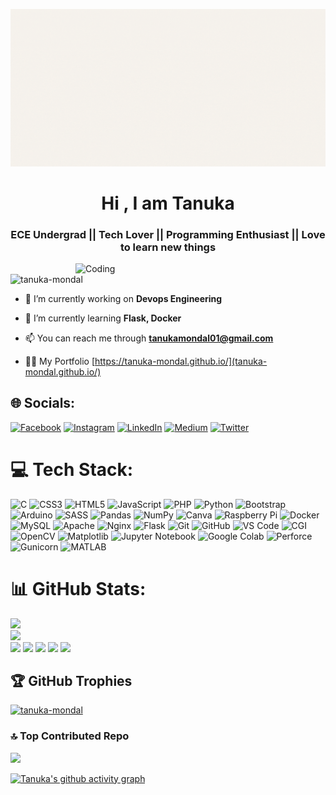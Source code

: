 ![](https://github.com/Tanuka-Mondal/Tanuka-Mondal/blob/main/Tanuka.gif)
<h1 align="center">Hi , I am Tanuka</h1>
<h3 align="center">ECE Undergrad || Tech Lover || Programming Enthusiast || Love to learn new things</h3>
<img align="right" alt="Coding" width="400" src="https://i.pinimg.com/originals/c8/e0/20/c8e020a99453aa59a9ceee168c8b79a1.gif">

<p align="left"> <img src="https://komarev.com/ghpvc/?username=tanuka-mondal&label=Profile%20views&color=bf00b9&style=flat" alt="tanuka-mondal" /> </p>

- 🔭 I’m currently working on **Devops Engineering**

- 🌱 I’m currently learning **Flask, Docker**

- 📫 You can reach me through **tanukamondal01@gmail.com**

- 👨‍💻 My Portfolio [https://tanuka-mondal.github.io/](tanuka-mondal.github.io/)


## 🌐 Socials:
[![Facebook](https://img.shields.io/badge/Facebook-%231877F2.svg?logo=Facebook&logoColor=white)](https://facebook.com/tanuka.mondal.37) [![Instagram](https://img.shields.io/badge/Instagram-%23E4405F.svg?logo=Instagram&logoColor=white)](https://instagram.com/nightbird_tinni) [![LinkedIn](https://img.shields.io/badge/LinkedIn-%230077B5.svg?logo=linkedin&logoColor=white)](https://linkedin.com/in/tanuka-mondal) [![Medium](https://img.shields.io/badge/Medium-12100E?logo=medium&logoColor=white)](https://medium.com/@tanukamondal01) [![Twitter](https://img.shields.io/badge/Twitter-%231DA1F2.svg?logo=Twitter&logoColor=white)](https://twitter.com/i_am_tanuka) 

# 💻 Tech Stack:
![C](https://img.shields.io/badge/c-%2300599C.svg?style=for-the-badge&logo=c&logoColor=white) ![CSS3](https://img.shields.io/badge/css3-%231572B6.svg?style=for-the-badge&logo=css3&logoColor=white) ![HTML5](https://img.shields.io/badge/html5-%23E34F26.svg?style=for-the-badge&logo=html5&logoColor=white) ![JavaScript](https://img.shields.io/badge/javascript-%23323330.svg?style=for-the-badge&logo=javascript&logoColor=%23F7DF1E) ![PHP](https://img.shields.io/badge/php-%23777BB4.svg?style=for-the-badge&logo=php&logoColor=white) ![Python](https://img.shields.io/badge/python-3670A0?style=for-the-badge&logo=python&logoColor=ffdd54) ![Bootstrap](https://img.shields.io/badge/bootstrap-%23563D7C.svg?style=for-the-badge&logo=bootstrap&logoColor=white) ![Arduino](https://img.shields.io/badge/-Arduino-00979D?style=for-the-badge&logo=Arduino&logoColor=white) ![SASS](https://img.shields.io/badge/SASS-hotpink.svg?style=for-the-badge&logo=SASS&logoColor=white) ![Pandas](https://img.shields.io/badge/pandas-%23150458.svg?style=for-the-badge&logo=pandas&logoColor=white) ![NumPy](https://img.shields.io/badge/numpy-%23013243.svg?style=for-the-badge&logo=numpy&logoColor=white) ![Canva](https://img.shields.io/badge/Canva-%2300C4CC.svg?style=for-the-badge&logo=Canva&logoColor=white) ![Raspberry Pi](https://img.shields.io/badge/-RaspberryPi-C51A4A?style=for-the-badge&logo=Raspberry-Pi) ![Docker](https://img.shields.io/badge/docker-%230db7ed.svg?style=for-the-badge&logo=docker&logoColor=white) ![MySQL](https://img.shields.io/badge/mysql-%2300f.svg?style=for-the-badge&logo=mysql&logoColor=white) ![Apache](https://img.shields.io/badge/apache-%23D42029.svg?style=for-the-badge&logo=apache&logoColor=white) ![Nginx](https://img.shields.io/badge/nginx-%23009639.svg?style=for-the-badge&logo=nginx&logoColor=white) ![Flask](https://img.shields.io/badge/flask-%23000.svg?style=for-the-badge&logo=flask&logoColor=white) ![Git](https://img.shields.io/badge/git-%23F05032.svg?style=for-the-badge&logo=git&logoColor=white) ![GitHub](https://img.shields.io/badge/GitHub-%23181717.svg?style=for-the-badge&logo=github&logoColor=white) ![VS Code](https://img.shields.io/badge/Visual_Studio_Code-%23007ACC.svg?style=for-the-badge&logo=visual-studio-code&logoColor=white) ![CGI](https://img.shields.io/badge/CGI-%23FF9900.svg?style=for-the-badge&labelColor=black) ![OpenCV](https://img.shields.io/badge/OpenCV-%23white.svg?style=for-the-badge&logo=opencv&logoColor=5C3EE8) ![Matplotlib](https://img.shields.io/badge/Matplotlib-%23FF9933.svg?style=for-the-badge&logo=matplotlib&logoColor=white) ![Jupyter Notebook](https://img.shields.io/badge/Jupyter_Notebook-%23F37626.svg?style=for-the-badge&logo=jupyter&logoColor=white) ![Google Colab](https://img.shields.io/badge/Google_Colab-%23F9AB00.svg?style=for-the-badge&logo=google-colab&logoColor=white) ![Perforce](https://img.shields.io/badge/Perforce-%230F4D92.svg?style=for-the-badge&logo=perforce&logoColor=white) ![Gunicorn](https://img.shields.io/badge/Gunicorn-%23000000.svg?style=for-the-badge&logo=gunicorn&logoColor=white) ![MATLAB](https://img.shields.io/badge/MATLAB-%23FFCA00.svg?style=for-the-badge&logo=mathworks&logoColor=white)

# 📊 GitHub Stats:
![](https://github-readme-stats.vercel.app/api?username=tanuka-mondal&theme=radical&hide_border=false&include_all_commits=true&count_private=true)<br/>
![](https://github-readme-streak-stats.herokuapp.com/?user=tanuka-mondal&theme=radical&hide_border=false&count_private=true)<br/>
![](http://github-profile-summary-cards.vercel.app/api/cards/profile-details?username=Tanuka-Mondal&theme=radical&count_private=true)
![](http://github-profile-summary-cards.vercel.app/api/cards/productive-time?username=tanuka-mondal&theme=radical&utcOffset=5.3)
![](https://github-readme-stats.vercel.app/api/top-langs/?username=tanuka-mondal&theme=radical&hide_border=false&include_all_commits=true&count_private=true&layout=compact&langs_count=10)
![](http://github-profile-summary-cards.vercel.app/api/cards/repos-per-language?username=tanuka-mondal&theme=radical)
![](http://github-profile-summary-cards.vercel.app/api/cards/most-commit-language?username=tanuka-mondal&theme=radical)

## 🏆 GitHub Trophies
<p align="left"> <a href="https://github.com/ryo-ma/github-profile-trophy"><img src="https://github-profile-trophy.vercel.app/?username=tanuka-mondal&theme=radical&column=7&margin-w=10" alt="tanuka-mondal" /></a> </p>

### 🔝 Top Contributed Repo
![](https://github-contributor-stats.vercel.app/api?username=tanuka-mondal&limit=5&theme=dark&combine_all_yearly_contributions=true)


<!-- Proudly created with GPRM ( https://gprm.itsvg.in ) -->
[![Tanuka's github activity graph](https://github-readme-activity-graph.vercel.app/graph?username=tanuka-mondal&theme=react-dark)](https://github.com/tanuka-mondal/github-readme-activity-graph)
<!-- [![Tanuka's GitHub activity graph](https://activity-graph.herokuapp.com/graph?username=tanuka-mondal&&theme=xcode)](https://github.com/tanuka-mondal) -->

